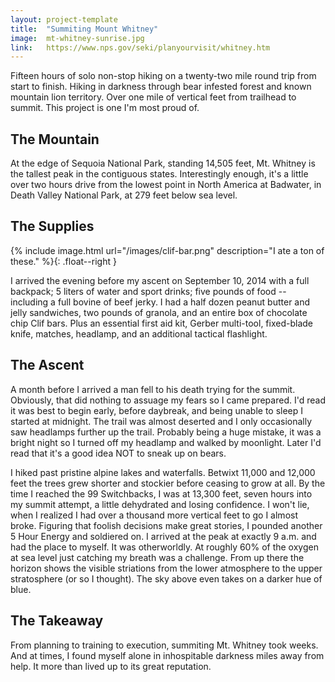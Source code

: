 ```yaml
---
layout: project-template
title:  "Summiting Mount Whitney"
image:  mt-whitney-sunrise.jpg
link:   https://www.nps.gov/seki/planyourvisit/whitney.htm
---
```

Fifteen hours of solo non-stop hiking on a twenty-two mile round trip from start to finish. Hiking in darkness through bear infested forest and known mountain lion territory. Over one mile of vertical feet from trailhead to summit. This project is one I'm most proud of.

## The Mountain

At the edge of Sequoia National Park, standing 14,505 feet, Mt. Whitney is the tallest peak in the contiguous states. Interestingly enough, it's a little over two hours drive from the lowest point in North America at Badwater, in Death Valley National Park, at 279 feet below sea level.

## The Supplies

{% include image.html url="/images/clif-bar.png" description="I ate a ton of these." %}{: .float--right }

I arrived the evening before my ascent on September 10, 2014 with a full backpack; 5 liters of water and sport drinks; five pounds of food -- including a full bovine of beef jerky. I had a half dozen peanut butter and jelly sandwiches, two pounds of granola, and an entire box of chocolate chip Clif bars. Plus an essential first aid kit, Gerber multi-tool, fixed-blade knife, matches, headlamp, and an additional tactical flashlight.

## The Ascent

A month before I arrived a man fell to his death trying for the summit. Obviously, that did nothing to assuage my fears so I came prepared. I'd read it was best to begin early, before daybreak, and being unable to sleep I started at midnight. The trail was almost deserted and I only occasionally saw headlamps further up the trail. Probably being a huge mistake, it was a bright night so I turned off my headlamp and walked by moonlight. Later I'd read that it's a good idea NOT to sneak up on bears.  

I hiked past pristine alpine lakes and waterfalls. Betwixt 11,000 and 12,000 feet the trees grew shorter and stockier before ceasing to grow at all. By the time I reached the 99 Switchbacks, I was at 13,300 feet, seven hours into my summit attempt, a little dehydrated and losing confidence. I won't lie, when I realized I had over a thousand more vertical feet to go I almost broke. Figuring that foolish decisions make great stories, I pounded another 5 Hour Energy and soldiered on. I arrived at the peak at exactly 9 a.m. and had the place to myself. It was otherworldly. At roughly 60% of the oxygen at sea level just catching my breath was a challenge. From up there the horizon shows the visible striations from the lower atmosphere to the upper stratosphere (or so I thought). The sky above even takes on a darker hue of blue.

## The Takeaway

From planning to training to execution, summiting Mt. Whitney took weeks. And at times, I found myself alone in inhospitable darkness miles away from help. It more than lived up to its great reputation.
